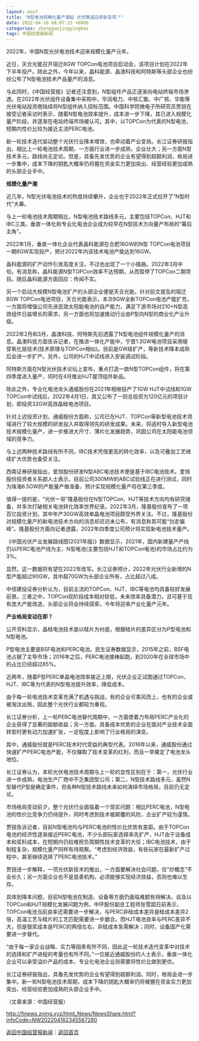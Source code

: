 ```yaml
---
layout: post
title: "N型电池规模化量产潮起 光伏赛道迎来新变局？"
date: 2022-04-16 08:07:33 +0800
categories: zhongguojingyingbao
tags: 中国经营报新闻
---
```

<p>2022年，中国N型光伏电池技术迎来规模化量产元年。</p>
 <p>近日，天合光能召开宿迁8GW TOPCon电池项目启动会，该项目计划在2022年下半年投产。除此之外，今年以来，晶科能源、晶澳科技和阿特斯等头部企业也纷纷公布了N型电池技术产品量产的消息。</p>
 <p>与此同时，《中国经营报》记者还注意到，N型组件产品正逐渐向电站终端市场渗透。在2022年光伏组件设备集中采购中，华润电力、中核汇能、中广核、华能等光伏电站投资商陆续将N型组件纳入招标范围。中国科学院微电子所研究员贾锐在接受记者采访时表示，随着N型电池效率提升，成本进一步下降，其已进入规模化量产阶段，并逐渐在电站终端市场被认可。其中，以TOPCon为代表的N型电池，短期内性价比较为接近主流PERC电池。</p>
 <p>新一轮技术迭代驱动整个光伏行业降本增效，也牵动着产业变局。长江证券研报指出，相比上一轮电池技术周期，一方面行业进一步成熟，企业壮大；另一方面N型技术多元，路线尚无定论。但是，具备先发优势的企业有望得到超额利润，格局进一步集中，成本下降的钥匙大概率仍将握在资金实力更加突出、经营经验更加成熟的头部企业手中。</p>
 <p><strong>规模化量产潮</strong></p>
 <p>近几年，N型光伏电池技术的热度持续攀升，企业也于2022年正式拉开了“N型时代”大幕。</p>
 <p>与上一轮电池技术周期相比，N型电池技术路线多元，主要包括TOPCon、HJT和IBC三类。垂直一体化和专业化电池企业成为较早在N型技术方向量产布局的“幕后主角”。</p>
 <p>2022年1月，垂直一体化企业代表晶科能源在合肥16GW的N型 TOPCon电池项目一期8GW实现投产，预计2022年内该技术电池产能达到16GW。</p>
 <p>晶科能源的扩产动作引发高度关注，不过也出现了一个小插曲。2022年3月中旬，有消息称，晶科能源N型TOPCon效率不达预期，从而暂停了TOPCon二期项目。随后晶科能源方面回应：传闻不实。</p>
 <p>另一个启动大规模N型电池扩产的头部企业便是天合光能。针对前文提及的宿迁8GW TOPCon电池项目，天合光能表示，本次8GW全新TOPCon电池产能扩充，一方面将增强公司先进高效太阳能电池的自产能力，满足下游市场对210+N型高效组件日益增长的需求，另一方面也将加速推动行业由P型向N型的商业化产业升级。</p>
 <p>2022年2月和3月，晶澳科技、阿特斯先后透露了N型电池组件规模化量产的消息。晶澳科技方面告诉记者，在推进一体化产能中，宁晋1.3GW电池项目采用隧穿氧化层技术(技术原理与TOPCon相似)。目前是GW级扩产，等新技术降本成熟后会进一步扩产。另外，公司的HJT中试线进入安装调试阶段。</p>
 <p>阿特斯方面在N型光伏技术论坛上宣布，重点打造一款N型TOPCon组件，将在第四季度进入量产，同时在4月推出HJT屋顶组件新品。</p>
 <p>除此之外，专业化电池龙头通威股份在2021年相继投产了1GW HJT中试线和1GW TOPCon中试线后，2022年4月1日，其又公布了一则总投资为120亿元的项目计划，即投资32GW高效晶硅电池项目。</p>
 <p>针对上述投资计划，通威股份方面称，公司已在HJT、TOPCon等新型电池技术领域进行了较大规模的研发投入并取得领先的研发成果。未来，将适时导入新型电池技术规模化量产，进一步推进大尺寸、薄片化发展趋势，巩固公司在太阳能电池领域的竞争力。</p>
 <p>与上述两种技术路线有所不同，IBC技术凭借更高的转化效率，以及可叠加工艺继续扩大优势也备受关注。</p>
 <p>西南证券研报指出，爱旭股份研发N型ABC电池技术便是基于IBC电池技术。爱旭股份投资者关系部人士表示，目前公司300MW的ABC试验线正在进行测试，同时为珠海6.5GW的产能量产做准备，预计实现规模化量产将在第三季度。</p>
 <p>值得一提的是，“光伏一哥”隆基股份在N型TOPCon、HJT等技术方向均有研究储备，并多次打破相关电池转化效率世界纪录。2022年3月，隆基股份宣布了一项百亿投资计划，其中年产30GW高效单晶电池项目颇受外界关注。不过，隆基股份对规模化量产的新电池技术方向的消息却迟迟未公布，有消息称其可能“剑走偏峰”。隆基股份方面向记者透露，2022年四季度公司预计将实现新电池技术量产。</p>
 <p>《中国光伏产业发展路线图(2021年版)》数据显示，2021年，国内新建量产产线仍以PERC电池产线为主，N型电池(主要包括HJT和TOPCon电池)的市场占比约为3%。</p>
 <p>显然，这一数据将有望在2022年改写。长江证券预计，2022年光伏行业新增的N型产能超过90GW，其中超70GW为头部企业所有，占比超过八成。</p>
 <p>中信建投证券分析认为，目前主流的TOPCon、HJT、IBC等电池均具备较好发展前景。三者之中，TOPCon现阶段成本相对较低，未来效率具备潜力，且可基于现有庞大产能改造，头部企业将会持续探索，今年将迎来产业化量产元年。</p>
 <p><strong>产业格局变动在即？</strong></p>
 <p>公开资料显示，晶硅电池技术是以硅片为衬底，根据硅片的差异区分为P型电池和N型电池。</p>
 <p>P型电池主要是BSF电池和PERC电池。民生证券数据显示，2015年之前，BSF电池占据了主导市场；2016年之后，PERC电池接棒起跑，到2020年在全球市场中的占比已经超过85%。</p>
 <p>近两年，随着P型PERC单晶电池效率接近上限，光伏企业正试图通过TOPCon、HJT、IBC等为代表的N型电池提升效率，降低成本。</p>
 <p>由于每一轮电池技术变革充满了机遇与挑战，有的企业可乘风而上，也有的企业或被淘汰出局，因此整个光伏行业都较为重视。</p>
 <p>长江证券分析，上一轮PERC电池替代周期中，一方面使着力布局PERC产业化的企业获得了显著的超额收益；另一方面，具备成本优势的企业在面对产业技术全面转型时更有动力加速扩张，一定程度上影响了行业格局的演变。</p>
 <p>其中，通威股份就是PERC技术时代受益的典型代表。2016年以来，通威股份通过快速扩产PERC电池产能，不仅赚取了技术变革的红利，而且一举奠定了电池龙头地位。</p>
 <p>长江证券认为，本轮光伏电池技术周期与上一轮的显性区别在于：第一，光伏行业进一步成熟，电池生产厂商中不乏集团型公司；第二，N型技术路线多元，虽然N型替代P型是确定事件，但各种N型技术路线未来如何演绎市场格局，目前仍无定论。</p>
 <p>市场格局变动前夕，整个光伏行业面临着一个现实问题：相比PERC电池，N型电池的性价比竞争力仍待提升，同时考虑到技术被颠覆的风险，企业扩产较为谨慎。</p>
 <p>贾锐告诉记者，目前N型电池均与PERC电池的性价比优势有差距。由于TOPCon电池的经济性逐渐接近PERC电池，不少头部玩家选择率先扩产，HJT由于设备成本和浆料成本，在短期内仍较难担负周期性技术变革的大任；IBC电池技术，由于制程复杂，规模化量产同样有待观察。“考虑到经济效益，有些玩家在最新扩产过程中，甚至继续选择了PERC电池技术。”</p>
 <p>贾锐进一步解释，一项光伏新技术的推出，一方面要解决社会问题，仅“炒概念”不会长久；另一方面企业也不是慈善机构，必须能够实现经济效益，否则也难以生存。</p>
 <p>具体到降本问题，目前N型电池在制造、设备等方面仍面临难题有待解决。谈及以TOPCon和HJT规模化发展问题为例，中环股份副总工程师张雪囡日前表示，TOPCon电池当前良率还需要进一步解决，与PERC非硅成本差异是硅成本差异2倍，高温工艺与硅片的工艺匹配需要进一步磨合。而HJT电池良率与PERC差异不大，但是银浆成本是PERC的两倍左右，非硅成本急需解决；同时，设备国产化需要进一步替代。</p>
 <p>“由于每一家企业战略、实力等因素有所不同，因此这一轮技术迭代变革中对技术的选择和扩产进程的考量也有所不同。”一位接近通威股份的人士表示，垂直一体化企业可以承受溢价产品的成本，专业化电池企业则需要将性价比做到更优。</p>
 <p>长江证券研报指出，具备先发优势的企业有望得到超额利润。同时，格局会进一步集中。新一轮N型电池技术周期，成本下降的钥匙大概率仍将被握在资金实力更加突出、经营经验更加成熟的头部企业手中。</p><p class="em_media">（文章来源：中国经营报）</p>

<http://finews.zning.xyz/html_News/NewsShare.html?infoCode=NW202204162345567280>

[返回中国经营报新闻](//finews.withounder.com/category/zhongguojingyingbao.html)｜[返回首页](//finews.withounder.com/)